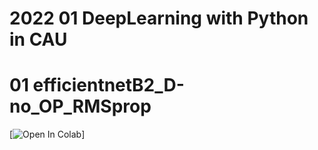 # 2022 01 DeepLearning with Python in CAU

# 01 efficientnetB2_D-no_OP_RMSprop 
[![Open In Colab](https://github.com/Hyeok127/JSH/blob/8f4d5a0cbc12cb566b1db7a757829613eca39f93/efficientnetB2_D_no_OP_RMSprop.ipynb)]

